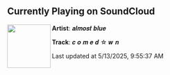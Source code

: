 ## Currently Playing on SoundCloud

[<img align="left" width="100" src="https://i1.sndcdn.com/artworks-0wkyrdmn8WesAQBz-V7DTkA-t500x500.jpg">](https://soundcloud.com/1almostblue/comedown)

**Artist**: 𝒂𝒍𝒎𝒐𝒔𝒕 𝒃𝒍𝒖𝒆 

**Track**: 𝒄 𝒐 𝒎 𝒆 𝒅 ☆ 𝒘 𝒏

Last updated at 5/13/2025, 9:55:37 AM
